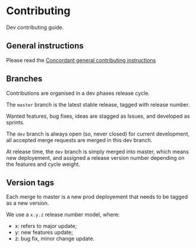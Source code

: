 # Contributing

Dev contributing guide.

## General instructions

Please read the [Concordant general contributing instructions](https://gitlab.inria.fr/concordant/internal/documentation/-/blob/master/CONTRIBUTING.md)

## Branches

Contributions are organised in a dev phases release cycle.

The `master` branch is the latest stable release, tagged with release number.

Wanted features, bug fixes, ideas are stagged as Issues, and developed as sprints.

The `dev` branch is always open (so, never closed) for current development, all accepted merge requests are merged in this dev branch.

At release time, the `dev` branch is simply merged into master, which means new deployement, and assigned a release version number depending on the features and cycle weight.

## Version tags

Each merge to master is a new prod deployement that needs to be tagged as a new version.

We use a `x.y.z` release number model, where:

- x: refers to major update;
- y: new features update;
- z: bug fix, minor change update.
